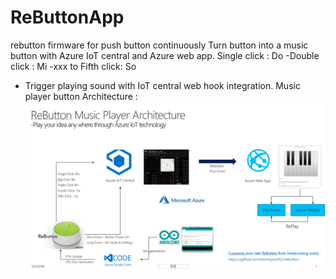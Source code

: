 # ReButtonApp

rebutton firmware for push button continuously
Turn button into a music button with Azure IoT central and Azure web app.
Single click : Do 
-Double click : Mi
-xxx to Fifth click: So
- Trigger playing sound with IoT central web hook integration.
Music player button Architecture :
![](./image/rebutton-archi.jpg)
